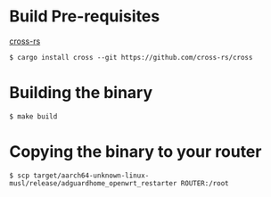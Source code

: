 # Build Pre-requisites
[cross-rs](https://github.com/cross-rs/cross)
```
$ cargo install cross --git https://github.com/cross-rs/cross
```

# Building the binary
```
$ make build
```

# Copying the binary to your router
```
$ scp target/aarch64-unknown-linux-musl/release/adguardhome_openwrt_restarter ROUTER:/root
```
